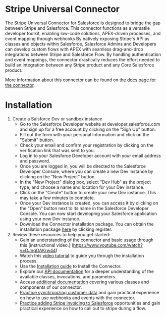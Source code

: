 # Stripe Universal Connector

The Stripe Universal Connector for Salesforce is designed to bridge the gap between Stripe and Salesforce. This connector functions as a versatile developer toolkit, enabling low-code solutions, APEX-driven processes, and event mapping through webhooks By natively exposing Stripe's API as classes and objects within Salesforce, Salesforce Admins and Developers can develop custom flows with APEX with seamless drag-and-drop integrations between Stripe and Salesforce Flow. By handling authentication and event mappings, the connector drastically reduces the effort needed to build an integration between any Stripe product and any Core Salesforce product.

More information about this connector can be found on [the docs page for the connector](https://stripe.com/docs/plugins/stripe-connector-for-salesforce/overview).

# Installation

1. Create a Salsforce Dev or sandbox instance
    * Go to the Salesforce Developer website at developer.salesforce.com and sign up for a free account by clicking on the "Sign Up" button.
    * Fill out the form with your personal information and click on the "Submit" button.
    * Check your email and confirm your registration by clicking on the verification link that was sent to you.
    * Log in to your Salesforce Developer account with your email address and password.
    * Once you are logged in, you will be directed to the Salesforce Developer Console, where you can create a new Dev instance by clicking on the "New Project" button.
    * In the "New Project" dialog box, select "Dev Hub" as the project type, and choose a name and location for your Dev instance.
    * Click on the "Create" button to create your new Dev instance. This may take a few minutes to complete.
    * Once your Dev instance is created, you can access it by clicking on the "Open" button next to its name in the Salesforce Developer Console.
You can now start developing your Salesforce application using your new Dev instance.
    * Download the Connector installation package. You can obtain the installation package [here](https://stripe.com/docs/plugins/stripe-connector-for-salesforce/overview) by clicking register. 
2. Review these resources to help you get started:
    * Gain an understanding of the connector and basic usage through this [instructional video.] (https://www.youtube.com/watch?v=DJnqOAKrw44)
    * Watch this [video tutorial](https://drive.google.com/file/d/1C_Gc6-bU1Z6-HR8YBHL7vgzeAbQdYdlU/view?usp=share_link) to guide you through the installation process.
    * Use the [Installation guide](https://docs.google.com/document/d/1CY_rppxQaN-k9mTfm-Tqy8wnWGfXDWVEFNCBri_SjuQ/edit?usp=share_link) to Install the Connector. 
    * Explore our [API documentation](https://docs.google.com/document/d/1F2BHn67qtkOg01M4Ta_sFjMVTbh6soUlRIYyznu4Fr4/edit?usp=sharing) for a deeper understanding of the available classes, invocations, and parameters.
    * Access [additional documentation](https://docs.google.com/document/d/1ntKsUIdYLHNbrYSXQOr2wADMPd6Mg7AeSXU7t6oXpWI/edit?usp=sharing) covering various classes and components of our connector.
    * [Practice synchronizing customer data](https://drive.google.com/file/d/1hGvyfiIeVS5--BlKpAVb_6RgE5M22uxh/view?usp=share_link) and gain practical experience on how to use webhooks and events with the connector.
    * [Practice adding Stripe Invoicing to Salesforce](https://drive.google.com/file/d/1PTeeIkWmxrhmB2-bu27PJIU27HTuYA-Z/view?usp=share_link) opportunities and gain practical experience on how to call out to stripe during a flow. 
